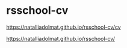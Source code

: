# rsschool-cv

https://natalliadolmat.github.io/rsschool-cv/cv

https://natalliadolmat.github.io/rsschool-cv/
